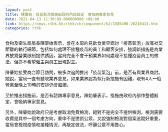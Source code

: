 ```yaml
---
layout: post
title: 陳肇始：疫苗氣泡措施由政府內部敲定　會吸納專家意見
date: 2021-04-13 11:30:09.000000000 +08:00
link: https://news.rthk.hk/rthk/ch/component/k2/1585490-20210413.htm
categories: rthk
---
```


食物及衞生局局長陳肇始表示，會在本周約見飲食業界商討「疫苗氣泡」放寬社交距離的執行細節，包括如何處理不接種疫苗的員工和顧客安排，強調新措施是為業界放寬營業限制提供誘因，當局完全不會干預業界如何處理不接種疫苗員工的做法，但亦不希望僱主與員工出現對立。

陳肇始接受商台節目訪問，被多次追問推出「疫苗氣泡」前，是否有與業界商討。她說，當局一直有聽取業界意見，如果業界認為執行新措施有困難，現有4人一枱營業至晚上10時的安排仍會繼續。

至於推出措施前，是否有諮詢專家意見，陳始肇表示，措施由政府內部作整體敲定，會吸納專家意見。

另外，陳肇始說政府只是考慮取消免費檢測，絕對不是完全不提供檢測，檢測需要收費是其中一個考慮方向，重申不是懲罰公眾，又說強制檢測對個案追蹤好重要，當局會檢視疫情和接種情況，再敲定做法，呼籲公眾不用擔心。
